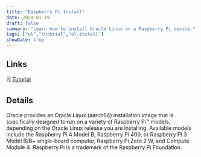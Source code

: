```yaml
---
title: "Raspberry Pi Install"
date: 2024-01-19
draft: false
summary: "Learn how to install Oracle Linux on a Raspberry Pi device."
tags: ["ol","tutorial","ol-install"]
showDate: true
---
```


## Links

:spiral_notepad: [Tutorial](https://docs.oracle.com/en/learn/oracle-linux-install-rpi)

## Details

Oracle provides an Oracle Linux (aarch64) installation image that is specifically designed to run on a variety of Raspberry Pi™ models, depending on the Oracle Linux release you are installing. Available models include the Raspberry Pi 4 Model B, Raspberry Pi 400, or Raspberry Pi 3 Model B/B+ single-board computer, Raspberry Pi Zero 2 W, and Compute Module 4. Raspberry Pi is a trademark of the Raspberry Pi Foundation.
